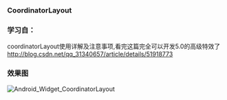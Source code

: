 ### CoordinatorLayout

### 学习自：

coordinatorLayout使用详解及注意事项,看完这篇完全可以开发5.0的高级特效了
http://blog.csdn.net/qq_31340657/article/details/51918773


### 效果图
![Android_Widget_CoordinatorLayout](http://img.blog.csdn.net/20160715160742121)
